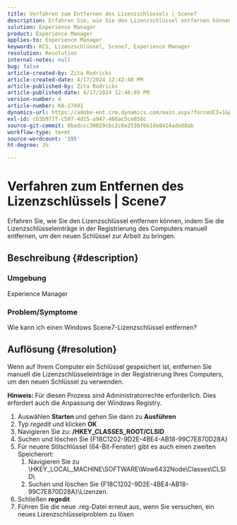```yaml
---
title: Verfahren zum Entfernen des Lizenzschlüssels | Scene7
description: Erfahren Sie, wie Sie den Lizenzschlüssel entfernen können, indem Sie die Lizenzschlüsseleinträge in der Registrierung des Computers manuell entfernen, um den neuen Schlüssel zur Arbeit zu bringen.
solution: Experience Manager
product: Experience Manager
applies-to: Experience Manager
keywords: KCS, Lizenzschlüssel, Scene7, Experience Manager
resolution: Resolution
internal-notes: null
bug: false
article-created-by: Zita Rodricks
article-created-date: 4/17/2024 12:42:48 PM
article-published-by: Zita Rodricks
article-published-date: 4/17/2024 12:46:09 PM
version-number: 4
article-number: KA-17491
dynamics-url: https://adobe-ent.crm.dynamics.com/main.aspx?forceUCI=1&pagetype=entityrecord&etn=knowledgearticle&id=0d2bd8fc-b7fc-ee11-a1ff-6045bd0065b6
exl-id: cb3b977f-c507-4d15-a947-466ac5ce058c
source-git-commit: 0badccc30029cbc2c6e2536f6b1de8414ade88ab
workflow-type: tm+mt
source-wordcount: '195'
ht-degree: 3%

---
```


# Verfahren zum Entfernen des Lizenzschlüssels | Scene7


Erfahren Sie, wie Sie den Lizenzschlüssel entfernen können, indem Sie die Lizenzschlüsseleinträge in der Registrierung des Computers manuell entfernen, um den neuen Schlüssel zur Arbeit zu bringen.

## Beschreibung {#description}


### <b>Umgebung</b>

Experience Manager



### <b>Problem/Symptome</b>

Wie kann ich einen Windows Scene7-Lizenzschlüssel entfernen?


## Auflösung {#resolution}


Wenn auf Ihrem Computer ein Schlüssel gespeichert ist, entfernen Sie manuell die Lizenzschlüsseleinträge in der Registrierung Ihres Computers, um den neuen Schlüssel zu verwenden.

<b>Hinweis: </b>Für diesen Prozess sind Administratorrechte erforderlich. Dies erfordert auch die Anpassung der Windows Registry.

1. Auswählen <b>Starten </b>und gehen Sie dann zu <b>Ausführen</b>
2. Typ *regedit* und klicken <b>OK</b>
3. Navigieren Sie zu: <b>/HKEY_CLASSES_ROOT/CLSID</b>
4. Suchen und löschen Sie {F18C1202-9D2E-4BE4-AB18-99C7E870D28A}
5. Für neuere Stilschlüssel (64-Bit-Fenster) gibt es auch einen zweiten Speicherort:
   1. Navigieren Sie zu \HKEY_LOCAL_MACHINE\SOFTWARE\Wow6432Node\Classes\CLSID\
   2. Suchen und löschen Sie {F18C1202-9D2E-4BE4-AB18-99C7E870D28A}\Lizenzen.
6. Schließen <b>regedit</b>
7. Führen Sie die neue .reg-Datei erneut aus, wenn Sie versuchen, ein neues Lizenzschlüsselproblem zu lösen

